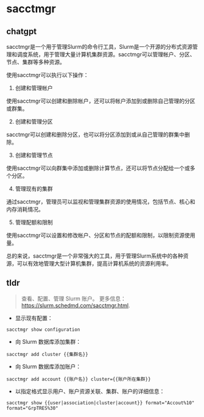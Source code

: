 # sacctmgr 
## chatgpt 
sacctmgr是一个用于管理Slurm的命令行工具，Slurm是一个开源的分布式资源管理和调度系统，用于管理大量计算机集群资源。sacctmgr可以管理帐户、分区、节点、集群等多种资源。

使用sacctmgr可以执行以下操作：

1. 创建和管理帐户

使用sacctmgr可以创建和删除帐户，还可以将帐户添加到或删除自己管理的分区或群集。

2. 创建和管理分区

sacctmgr可以创建和删除分区，也可以将分区添加到或从自己管理的群集中删除。

3. 创建和管理节点

使用sacctmgr可以向群集中添加或删除计算节点，还可以将节点分配给一个或多个分区。

4. 管理现有的集群

通过sacctmgr，管理员可以监视和管理集群资源的使用情况，包括节点、核心和内存消耗情况。

5. 管理配额和限制

使用sacctmgr可以设置和修改帐户、分区和节点的配额和限制，以限制资源使用量。

总的来说，sacctmgr是一个非常强大的工具，用于管理Slurm系统中的各种资源，可以有效地管理大型计算机集群，提高计算机系统的资源利用率。 

## tldr 
 
> 查看、配置、管理 Slurm 账户。
> 更多信息：<https://slurm.schedmd.com/sacctmgr.html>.

- 显示现有配置：

`sacctmgr show configuration`

- 向 Slurm 数据库添加集群：

`sacctmgr add cluster {{集群名}}`

- 向 Slurm 数据库添加账户：

`sacctmgr add account {{账户名}} cluster={{账户所在集群}}`

- 以指定格式显示用户、账户资源关联、集群、账户的详细信息：

`sacctmgr show {{user|association|cluster|account}} format="Accout%10" format="GrpTRES%30"`
